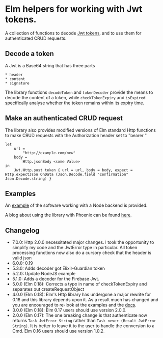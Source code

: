 # Elm helpers for working with Jwt tokens.

A collection of functions to decode [Jwt tokens](https://jwt.io/), and to use them for authenticated CRUD requests.

## Decode a token

A Jwt is a Base64 string that has three parts

    * header
    * content
    * signature

The library functions `decodeToken` and `tokenDecoder` provide the means to decode the content of a token, while `checkTokenExpiry` and `isExpired` specifically analyse whether the token remains within its expiry time.

## Make an authenticated CRUD request

The library also provides modified versions of Elm standard Http functions to make CRUD requests with the Authorization header set to "bearer <token>"

    let
        url =
            "http://example.com/new"
        body =
            Http.jsonBody <some Value>
    in
        Jwt.Http.post token { url = url, body = body, expect = Http.expectJson OnData (Json.Decode.field "confirmation" Json.Decode.string) }


## Examples

An [example](https://github.com/simonh1000/elm-jwt/tree/master/examples) of the software working with a Node backend is provided.

A blog about using the library with Phoenix can be found [here](http://simonh1000.github.io/2016/05/phoenix-elm-json-web-tokens/).

## Changelog

* 7.0.0: Http 2.0.0 necessitated major changes. I took the opportunity to simplify my code and the JwtError type in particular. All token processing functions now also do a cursory check that the header is valid json
* 6.0.0: 0.19
* 5.3.0: Adds decoder got Elixir-Guardian token
* 5.2.0: Update NodeJS example
* 5.1.0: Adds a decoder for the Firebase Jwt.
* 5.0.0 (Elm 0.18): Corrects a typo in name of checkTokenExpiry and separates out createRequestObject
* 4.0.0 (Elm 0.18): Elm's Http library has undergone a major rewrite for 0.18 and this library depends upon it. As a result much has changed and you are encouraged to re-look at the examples and the [docs](http://package.elm-lang.org/packages/simonh1000/elm-jwt/latest/Jwt).
* 3.0.0 (Elm 0.18): Elm 0.17 users should use version 2.0.0.
* 2.0.0 (Elm 0.17): The one breaking change is that authenticate now returns `Task JwtError String` rather than `Task never (Result JwtError String)`. It is better to leave it to the user to handle the conversion to a Cmd. Elm 0.16 users should use version 1.0.2.

